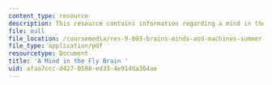 ```yaml
---
content_type: resource
description: This resource contains information regarding a mind in the fly brain.
file: null
file_location: /coursemedia/res-9-003-brains-minds-and-machines-summer-course-summer-2015/afaa7cccd4270598ed334e914da364ae_MITRES_9_003SUM15_sem1.pdf
file_type: application/pdf
resourcetype: Document
title: 'A Mind in the Fly Brain '
uid: afaa7ccc-d427-0598-ed33-4e914da364ae
---
```


